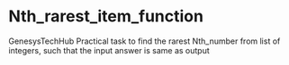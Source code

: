 # Nth_rarest_item_function
GenesysTechHub Practical task to find the rarest Nth_number from list of integers, such that the input answer is same as output
